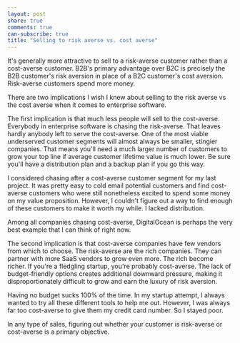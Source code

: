 ```yaml
---
layout: post
share: true
comments: true
can-subscribe: true
title: "Selling to risk averse vs. cost averse"
---
```


It's generally more attractive to sell to a risk-averse customer rather than a cost-averse customer. B2B's primary advantage over B2C is precisely the B2B customer's risk aversion in place of a B2C customer's cost aversion. Risk-averse customers spend more money.

There are two implications I wish I knew about selling to the risk averse vs the cost averse when it comes to enterprise software.

The first implication is that much less people will sell to the cost-averse. Everybody in enterprise software is chasing the risk-averse. That leaves hardly anybody left to serve the cost-averse. One of the most viable underserved customer segments will almost always be smaller, stingier companies. That means you'll need a much larger number of customers to grow your top line if average customer lifetime value is much lower. Be sure you'll have a distribution plan and a backup plan if you go this way.

I considered chasing after a cost-averse customer segment for my last project. It was pretty easy to cold email potential customers and find cost-averse customers who were still nonetheless excited to spend some money on my value proposition. However, I couldn't figure out a way to find enough of these customers to make it worth my while. I lacked distribution.

Among all companies chasing cost-averse, DigitalOcean is perhaps the very best example that I can think of right now.

The second implication is that cost-averse companies have few vendors from which to choose. The risk-averse are the rich companies. They can partner with more SaaS vendors to grow even more. The rich become richer. If you're a fledgling startup, you're probably cost-averse. The lack of budget-friendly options creates additional downward pressure, making it disproportionately difficult to grow and earn the luxury of risk aversion.

Having no budget sucks 100% of the time. In my startup attempt, I always wanted to try all these different tools to help me out. However, I was always far too cost-averse to give them my credit card number. So I stayed poor.

In any type of sales, figuring out whether your customer is risk-averse or cost-averse is a primary objective.